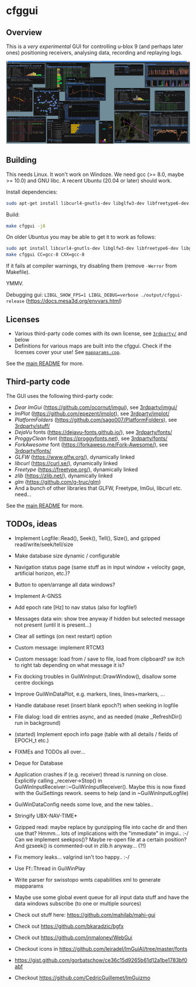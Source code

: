 # cfggui

## Overview

This is a *very experimental* GUI for controlling u-blox 9 (and perhaps later ones) positioning receivers, analysing
data, recording and replaying logs.

![screenshot](./doc/screenshot3.jpg)

## Building

This needs Linux. It won't work on Windoze. We need gcc (>= 8.0, maybe >= 10.0) and GNU libc.
A recent Ubuntu (20.04 or later) should work.

Install dependencies:

```sh
sudo apt-get install libcurl4-gnutls-dev libglfw3-dev libfreetype6-dev libglu1-mesa-dev zlib1g-dev libglm-dev gcc g++ # or libcurl4-openssl-dev
```

Build:

```sh
make cfggui -j8
```

On older Ubuntus you may be able to get it to work as follows:

```sh
sudo apt install libcurl4-gnutls-dev libglfw3-dev libfreetype6-dev libglu1-mesa-dev zlib1g-dev libglm-dev gcc-8 g++-8 # or libcurl4-openssl-dev
make cfggui CC=gcc-8 CXX=gcc-8
```

If it fails at compiler warnings, try disabling them (remove `-Werror` from Makefile).

YMMV.

Debugging gui: `LIBGL_SHOW_FPS=1 LIBGL_DEBUG=verbose ./output/cfggui-release` (<https://docs.mesa3d.org/envvars.html>)

## Licenses

* Various third-party code comes with its own license, see [`3rdparty/`](./3rdparty) and below
* Definitions for various maps are built into the cfggui. Check if the licenses cover your use!
  See [`mapparams.cpp`](./cfggui/stuff/mapparams.cpp).

See the [main README](../README.md) for more.

## Third-party code

The GUI uses the following third-party code:

* _Dear ImGui_ (<https://github.com/ocornut/imgui>), see [3rdparty/imgui/](./3rdparty/imgui/)
* _ImPlot_ (<https://github.com/epezent/implot>), see [3rdparty/implot/](./3rdparty/implot/)
* _PlatformFolders_ (<https://github.com/sago007/PlatformFolders>), see [3rdparty/stuff/](./3rdparty/stuff/)
* _DejaVu_ fonts (<https://dejavu-fonts.github.io/>), see [3rdparty/fonts/](./3rdparty/fonts/)
* _ProggyClean_ font (<https://proggyfonts.net>), see [3rdparty/fonts/](./3rdparty/fonts/)
* _ForkAwesome_ font (<https://forkaweso.me/Fork-Awesome/>), see [3rdparty/fonts/](./3rdparty/fonts/)
* _GLFW_ (<https://www.glfw.org/>), dynamically linked
* _libcurl_ (<https://curl.se/>), dynamically linked
* _Freetype_ (<https://freetype.org/>), dynamically linked
* _zlib_ (<https://zlib.net/>), dynamically linked
* _glm_ (<https://github.com/g-truc/glm>)
* And a bunch of other libraries that GLFW, Freetype, ImGui, libcurl etc. need...

See the [main README](../README.md) for more.

## TODOs, ideas

* Implement Logfile::Read(), Seek(), Tell(), Size(), and gzipped read/write/seek/tell/size
* Make database size dynamic / configurable
* Navigation status page (same stuff as in input window + velocity gage, artificial horizon, etc.)?
* Button to open/arrange all data windows?
* Implement A-GNSS
* Add epoch rate [Hz] to nav status (also for logfile!)
* Messages data win: show tree anyway if hidden but selected message not present (until it is present...)
* Clear all settings (on next restart) option
* Custom message: implement RTCM3
* Custom message: load from / save to file, load from clipboard? sw itch to right tab depending on what message it is?
* Fix docking troubles in GuiWinInput::DrawWindow(), disallow some centre dockings
* Improve GuiWinDataPlot, e.g. markers, lines, lines+markers, ...
* Handle database reset (insert blank epoch?) when seeking in logfile
* File dialog: load dir entries async, and as needed (make _RefreshDir() run in background)
* (started) Implement epoch info page (table with all details / fields of EPOCH_t etc.)
* FIXMEs and TODOs all over...
* Deque for Database
* Application crashes if (e.g. receiver) thread  is running on close. Explicitly calling _receiver->Stop() in
  GuiWinInputReceiver::~GuiWinInputReceiver(). Maybe this is now fixed with the GuiSettings rework.
  seems to help (and in ~GuiWinInputLogfile)
* GuiWinDataConfig needs some love, and the new tables..
* Stringify UBX-NAV-TIME*
* Gzipped read: maybe replace by gunzipping file into cache dir and then use that?
  Hmmm... lots of implications with the "immediate" in imgui.. :-/
  Can we implement seekpos()? Maybe re-open file at a certain position? And gzseek() is commented-out in zlib.h anyway... (?!)
* Fix memory leaks... valgrind isn't too happy.. :-/
* Use Ff::Thread in GuiWinPlay
* Write parser for swisstopo wmts capabilities xml to generate mapparams
* Maybe use some global event queue for all input data stuff and have the data windows subscribe (to one or multiple sources)

* Check out stuff here: <https://github.com/mahilab/mahi-gui>
* Check out <https://github.com/bkaradzic/bgfx>
* Check out <https://github.com/jnmaloney/WebGui>
* Checkout icons in <https://github.com/leiradel/ImGuiAl/tree/master/fonts>
* <https://gist.github.com/gorbatschow/ce36c15d9265b61d12a1be1783bf0abf>
* Checkout <https://github.com/CedricGuillemet/ImGuizmo>

